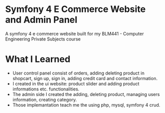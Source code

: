 # Symfony 4 E Commerce Website and Admin Panel

A symfony 4 e commerce website built for my 	BLM441 - Computer Engineering Private Subjects course

# What I Learned

* User control panel  consist of orders, adding deleting product in shopcart, sign up, sign in, adding credit card and contact information.
* I created in the ui website: product slider and adding product informations etc. functionalities.  
* The admin side I created the adding, deleting product, managing users information, creating category.
* Those implemantation teach me the using php, mysql, symfony 4 crud.
